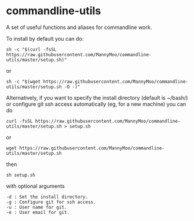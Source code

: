 # commandline-utils

A set of useful functions and aliases for commandline work.

To install by default you can do:
```shell
sh -c "$(curl -fsSL https://raw.githubusercontent.com/MannyMoo/commandline-utils/master/setup.sh)"
```

or

```shell
sh -c "$(wget https://raw.githubusercontent.com/MannyMoo/commandline-utils/master/setup.sh -O -)"
```

Alternatively, if you want to specify the install directory (default is ~/bash/) or configure git ssh access automatically (eg, for a new machine) you can do

```shell
curl -fsSL https://raw.githubusercontent.com/MannyMoo/commandline-utils/master/setup.sh > setup.sh
```

or

```shell
wget https://raw.githubusercontent.com/MannyMoo/commandline-utils/master/setup.sh
```

then

```shell
sh setup.sh
```

with optional arguments

```
-d : Set the install directory.
-g : Configure git for ssh access.
-u : User name for git.
-e : User email for git.
```